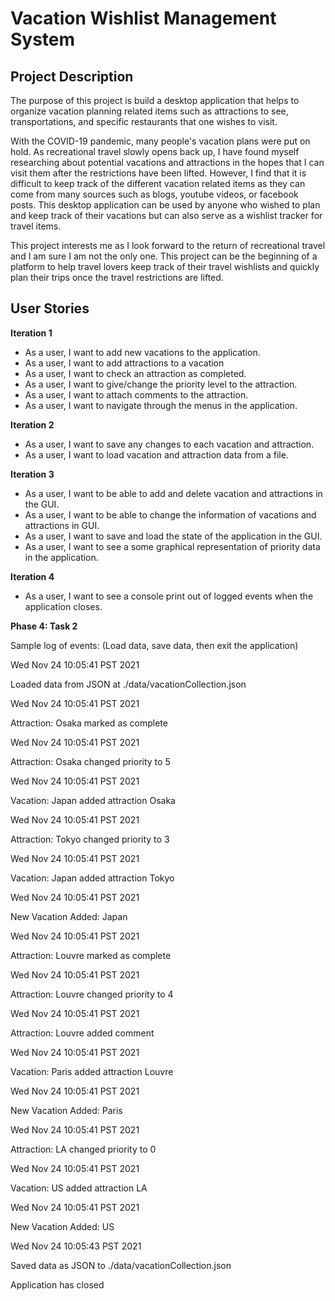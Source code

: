 # Vacation Wishlist Management System

## Project Description
The purpose of this project is build a desktop application that helps to organize vacation planning related items such as attractions to see,
transportations, and specific restaurants that one wishes to visit.

With the COVID-19 pandemic, many people's vacation plans were put on hold.
As recreational travel slowly opens back up, I have found myself researching about potential vacations and attractions in the hopes that I can visit them after the restrictions have been lifted.
However, I find that it is difficult to keep track of the different vacation related items as they can come from many sources such as blogs, youtube videos, or facebook posts.
This desktop application can be used by anyone who wished to plan and keep track of their vacations but can also serve as a wishlist tracker for travel items.

This project interests me as I look forward to the return of recreational travel and I am sure I am not the only one. 
This project can be the beginning of a platform to help travel lovers keep track of their travel wishlists and quickly plan their trips once the travel restrictions are lifted. 
## User Stories
**Iteration 1**
- As a user, I want to add new vacations to the application.
- As a user, I want to add attractions to a vacation
- As a user, I want to check an attraction as completed.
- As a user, I want to give/change the priority level to the attraction.
- As a user, I want to attach comments to the attraction.
- As a user, I want to navigate through the menus in the application.

**Iteration 2**
- As a user, I want to save any changes to each vacation and attraction.
- As a user, I want to load vacation and attraction data from a file.

**Iteration 3**
- As a user, I want to be able to add and delete vacation and attractions in the GUI.
- As a user, I want to be able to change the information of vacations and attractions in GUI.
- As a user, I want to save and load the state of the application in the GUI.
- As a user, I want to see a some graphical representation of priority data in the application.

**Iteration 4**
- As a user, I want to see a console print out of logged events when the application closes.

**Phase 4: Task 2**

Sample log of events: (Load data, save data, then exit the application)

Wed Nov 24 10:05:41 PST 2021

Loaded data from JSON at ./data/vacationCollection.json

Wed Nov 24 10:05:41 PST 2021

Attraction: Osaka marked as complete

Wed Nov 24 10:05:41 PST 2021

Attraction: Osaka changed priority to 5

Wed Nov 24 10:05:41 PST 2021

Vacation: Japan added attraction Osaka

Wed Nov 24 10:05:41 PST 2021

Attraction: Tokyo changed priority to 3

Wed Nov 24 10:05:41 PST 2021

Vacation: Japan added attraction Tokyo

Wed Nov 24 10:05:41 PST 2021

New Vacation Added: Japan

Wed Nov 24 10:05:41 PST 2021

Attraction: Louvre marked as complete

Wed Nov 24 10:05:41 PST 2021

Attraction: Louvre changed priority to 4

Wed Nov 24 10:05:41 PST 2021

Attraction: Louvre added comment

Wed Nov 24 10:05:41 PST 2021

Vacation: Paris added attraction Louvre

Wed Nov 24 10:05:41 PST 2021

New Vacation Added: Paris

Wed Nov 24 10:05:41 PST 2021

Attraction: LA changed priority to 0

Wed Nov 24 10:05:41 PST 2021

Vacation: US added attraction LA

Wed Nov 24 10:05:41 PST 2021

New Vacation Added: US

Wed Nov 24 10:05:43 PST 2021

Saved data as JSON to ./data/vacationCollection.json

Application has closed
